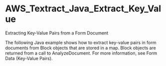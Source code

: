 # AWS_Textract_Java_Extract_Key_Value

Extracting Key-Value Pairs from a Form Document


The following Java example shows how to extract key-value pairs in form documents from Block objects that are stored in a map. Block objects are returned from a call to AnalyzeDocument. For more information, see Form Data (Key-Value Pairs). 
